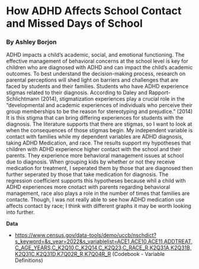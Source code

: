 # How ADHD Affects School Contact and Missed Days of School 

### By Ashley Borjon 


ADHD impacts a child’s academic, social, and emotional functioning. The effective management of behavioral concerns at the school level is key for children who are diagnosed with ADHD and can impact the child’s academic outcomes. To best understand the decision-making process, research on parental perceptions will shed light on barriers and challenges that are faced by students and their families. Students who have ADHD experience stigmas related to their diagnosis. According to Daley and Rapport-Schlichtmann (2014), stigmatization experiences play a crucial role in the “developmental and academic experiences of individuals who perceive their group memberships to be the reason for stereotyping and prejudice.” (2014) It is this stigma that can bring differing experiences for students with the diagnosis. The literature supports that there are stigmas, so I want to look at when the consequences of those stigmas begin.
My independent variable is contact with families while my dependent variables are ADHD diagnosis, taking ADHD Medication, and race. The results support my hypotheses that children with ADHD experience higher contact with the school and their parents. They experience more behavioral management issues at school due to diagnosis. When grouping kids by whether or not they receive medication for treatment, I seperated them by those that are diagnosed then further seperated by those that take medication for diagnosis. The regression coefficient supports this hypotheses because whil a child with ADHD experiences more cnotact with parents regarding behavioral management, race also plays a role in the number of times that families are contacte. Though, I was not really able to see how ADHD medication use affects contact by race; I think with different graphs it may be worth looking into further. 

**Data** 
- https://www.census.gov/data-tools/demo/uccb/nschdict?s_keyword=&s_year=2022&s_variablelist=ACE1,ACE10,ACE11,ADDTREAT,C_AGE_YEARS,C_K2Q10,C_K2Q14,C_K2Q23,C_RACE_R,K2Q31A,K2Q31B,K2Q31C,K2Q31D,K7Q02R_R,K7Q04R_R (Codebook - Variable Definitions) 
